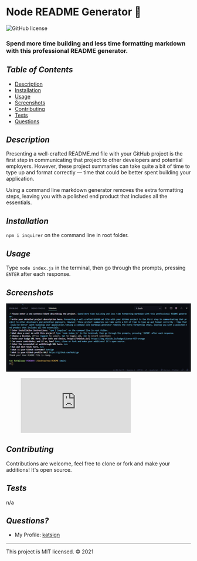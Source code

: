 # Node README Generator :speech_balloon:
![GitHub license](https://img.shields.io/badge/License-MIT-orange)

### Spend more time building and less time formatting markdown with this professional README generator.

## *Table of Contents*

- [Description](#description)
- [Installation](#installation)
- [Usage](#usage)
- [Screenshots](#screenshots)
- [Contributing](#contributing)
- [Tests](#tests)
- [Questions](#questions)

## *Description*
Presenting a well-crafted README.md file with your GitHub project is the first step in communicating that project to other developers and potential employers. However, these project summaries can take quite a bit of time to type up and format correctly — time that could be better spent building your application. 

Using a command line markdown generator removes the extra formatting steps, leaving you with a polished end product that includes all the essentials.

## *Installation*
`npm i inquirer` on the command line in root folder.

## *Usage*
Type `node index.js` in the terminal, then go through the prompts, pressing `ENTER` after each response.

## *Screenshots*
![screenshot of terminal](./assets/screenshot1.png)

<!-- blank line -->
<figure class="video_container">
  <iframe src="https://player.vimeo.com/video/511197007" frameborder="0" allowfullscreen="true"> </iframe>
</figure>
<!-- blank line -->

## *Contributing*
Contributions are welcome, feel free to clone or fork and make your additions! It's open source.

## *Tests*
n/a

## *Questions?*
- My Profile: [katsign](https://github.com/katsign)

---
This project is MIT licensed. &copy; 2021